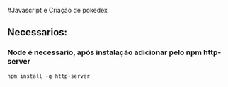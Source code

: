 #Javascript e Criação de pokedex

## Necessarios:

### Node é necessario, após instalação adicionar pelo npm http-server
    npm install -g http-server